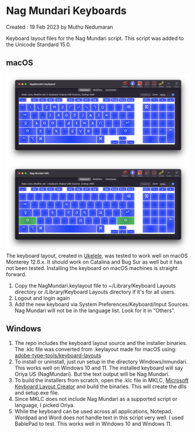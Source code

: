 # Nag Mundari Keyboards

Created : 19 Feb 2023 by Muthu Nedumaran

Keyboard layout files for the Nag Mundari script. This script was added to the Unicode Standard 15.0.

## macOS
![macOS keylayout](https://raw.githubusercontent.com/murasu/nag-mundari-keyboards/main/images/macos.png)
![macOS keylayout shifted](https://raw.githubusercontent.com/murasu/nag-mundari-keyboards/main/images/macos-shift.png)
The keyboard layout, created in [Ukelele](https://software.sil.org/ukelele/), was tested to work well on macOS Monterey 12.6.x. It should work on Catalina and Bug Sur as well but it has not been tested. Installing the keyboard on macOS machines is straight forward.

1. Copy the NagMundari.keylayout file to ~/Library/Keyboard Layouts directory or /Library/Keyboard Layouts directory if it's for all users.
2. Logout and login again
3. Add the new keyboard via System Preferences/Keyboard/Input Sources. Nag Mundari will not be in the language list. Look for it in "Others".

## Windows

1. The repo includes the keyboard layout source and the installer binaries. The .klc file was converted from .keylayout made for macOS using: [adobe-type-tools/keyboard-layouts](https://github.com/adobe-type-tools/keyboard-layouts)
2. To install or uninstall, just run setup in the directory Windows/nmundari. This works well on Windows 10 and 11. The installed keyboard will say Oriya US (NagMundari). But the text output will be Nag Mundari.
3. To build the installers from scratch, open the .klc file in MKLC, [Microsoft Keyboard Layout Creator](https://www.microsoft.com/en-us/download/details.aspx?id=102134) and build the binaries. This will create the dlls and setup.exe file.
4. Since MKLC does not include Nag Mundari as a supported script or language, I picked Oriya. 
5. While the keyboard can be used across all applications, Notepad, Wordpad and Word does not handle text in this script very well. I used BablePad to test. This works well in Windows 10 and Windows 11.

